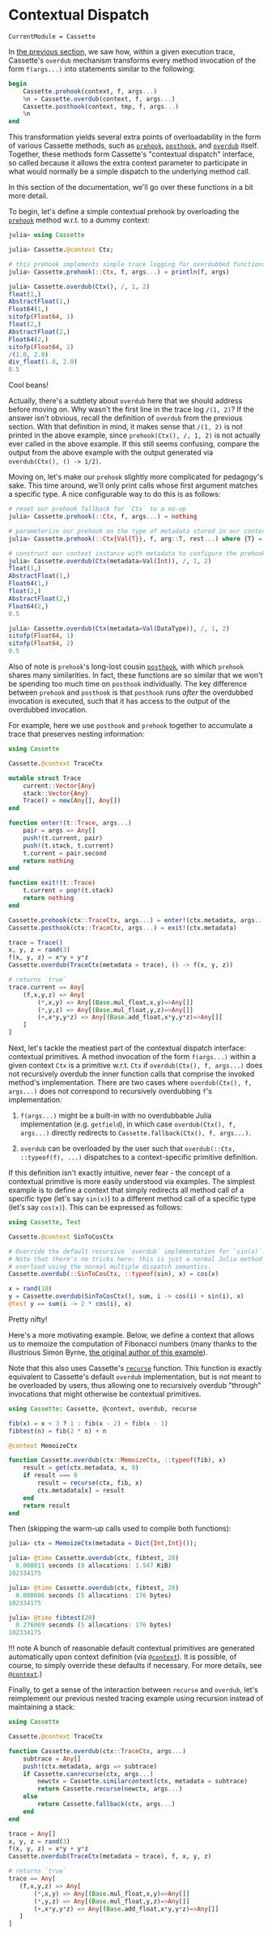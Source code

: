 # Contextual Dispatch

```@meta
CurrentModule = Cassette
```

In [the previous section](overdub.md), we saw how, within a given execution
trace, Cassette's `overdub` mechanism transforms every method invocation of the
form `f(args...)` into statements similar to the following:

```julia
begin
    Cassette.prehook(context, f, args...)
    %n = Cassette.overdub(context, f, args...)
    Cassette.posthook(context, tmp, f, args...)
    %n
end
```

This transformation yields several extra points of overloadability in the form of various
Cassette methods, such as [`prehook`](@ref), [`posthook`](@ref), and [`overdub`](@ref) itself.
Together, these methods form Cassette's "contextual dispatch" interface, so called because it
allows the extra context parameter to participate in what would normally be a simple dispatch
to the underlying method call.

In this section of the documentation, we'll go over these functions in a bit more detail.

To begin, let's define a simple contextual prehook by overloading the [`prehook`](@ref)
method w.r.t. to a dummy context:

```julia
julia> using Cassette

julia> Cassette.@context Ctx;

# this prehook implements simple trace logging for overdubbed functions
julia> Cassette.prehook(::Ctx, f, args...) = println(f, args)

julia> Cassette.overdub(Ctx(), /, 1, 2)
float(1,)
AbstractFloat(1,)
Float64(1,)
sitofp(Float64, 1)
float(2,)
AbstractFloat(2,)
Float64(2,)
sitofp(Float64, 2)
/(1.0, 2.0)
div_float(1.0, 2.0)
0.5
```

Cool beans!

Actually, there's a subtlety about `overdub` here that we should address before
moving on. Why wasn't the first line in the trace log `/(1, 2)`? If the answer
isn't obvious, recall the definition of `overdub` from the previous section. With
that definition in mind, it makes sense that `/(1, 2)` is not printed in the
above example, since `prehook(Ctx(), /, 1, 2)` is not actually ever called in
the above example. If this still seems confusing, compare the output from the
above example with the output generated via `overdub(Ctx(), () -> 1/2)`.

Moving on, let's make our `prehook` slightly more complicated for pedagogy's sake.
This time around, we'll only print calls whose first argument matches a
specific type. A nice configurable way to do this is as follows:

```julia
# reset our prehook fallback for `Ctx` to a no-op
julia> Cassette.prehook(::Ctx, f, args...) = nothing

# parameterize our prehook on the type of metadata stored in our context instance
julia> Cassette.prehook(::Ctx{Val{T}}, f, arg::T, rest...) where {T} = println(f, (arg, rest...))

# construct our context instance with metadata to configure the prehook
julia> Cassette.overdub(Ctx(metadata=Val(Int)), /, 1, 2)
float(1,)
AbstractFloat(1,)
Float64(1,)
float(2,)
AbstractFloat(2,)
Float64(2,)
0.5

julia> Cassette.overdub(Ctx(metadata=Val(DataType)), /, 1, 2)
sitofp(Float64, 1)
sitofp(Float64, 2)
0.5
```

Also of note is `prehook`'s long-lost cousin [`posthook`](@ref), with which `prehook` shares
many similarities. In fact, these functions are so similar that we won't be spending too much
time on `posthook` individually. The key difference between `prehook` and `posthook` is that
`posthook` runs *after* the overdubbed invocation is executed, such that it has access to the
output of the overdubbed invocation.

For example, here we use `posthook` and `prehook` together to accumulate a trace that
preserves nesting information:

```julia
using Cassette

Cassette.@context TraceCtx

mutable struct Trace
    current::Vector{Any}
    stack::Vector{Any}
    Trace() = new(Any[], Any[])
end

function enter!(t::Trace, args...)
    pair = args => Any[]
    push!(t.current, pair)
    push!(t.stack, t.current)
    t.current = pair.second
    return nothing
end

function exit!(t::Trace)
    t.current = pop!(t.stack)
    return nothing
end

Cassette.prehook(ctx::TraceCtx, args...) = enter!(ctx.metadata, args...)
Cassette.posthook(ctx::TraceCtx, args...) = exit!(ctx.metadata)

trace = Trace()
x, y, z = rand(3)
f(x, y, z) = x*y + y*z
Cassette.overdub(TraceCtx(metadata = trace), () -> f(x, y, z))

# returns `true`
trace.current == Any[
    (f,x,y,z) => Any[
        (*,x,y) => Any[(Base.mul_float,x,y)=>Any[]]
        (*,y,z) => Any[(Base.mul_float,y,z)=>Any[]]
        (+,x*y,y*z) => Any[(Base.add_float,x*y,y*z)=>Any[]]
    ]
]
```

Next, let's tackle the meatiest part of the contextual dispatch interface: contextual
primitives. A method invocation of the form `f(args...)` within a given context `Ctx`
is a primitive w.r.t. `Ctx` if `overdub(Ctx(), f, args...)` does not recursively
overdub the inner function calls that comprise the invoked method's implementation.
There are two cases where `overdub(Ctx(), f, args...)` does not correspond to
recursively overdubbing `f`'s implementation:

1. `f(args...)` might be a built-in with no overdubbable Julia implementation
(e.g. `getfield`), in which case `overdub(Ctx(), f, args...)` directly redirects
to `Cassette.fallback(Ctx(), f, args...)`.

2. `overdub` can be overloaded by the user such that `overdub(::Ctx, ::typeof(f), ...)` dispatches to a context-specific primitive definition.

If this definition isn't exactly intuitive, never fear - the concept of a
contextual primitive is more easily understood via examples. The simplest
example is to define a context that simply redirects all method call of a
specific type (let's say `sin(x)`) to a different method call of a specific
type (let's say `cos(x)`). This can be expressed as follows:

```julia
using Cassette, Test

Cassette.@context SinToCosCtx

# Override the default recursive `overdub` implementation for `sin(x)`.
# Note that there's no tricks here; this is just a normal Julia method
# overload using the normal multiple dispatch semantics.
Cassette.overdub(::SinToCosCtx, ::typeof(sin), x) = cos(x)

x = rand(10)
y = Cassette.overdub(SinToCosCtx(), sum, i -> cos(i) + sin(i), x)
@test y == sum(i -> 2 * cos(i), x)
```

Pretty nifty!

Here's a more motivating example. Below, we define a context that allows us to
memoize the computation of Fibonacci numbers (many thanks to the illustrious
Simon Byrne, [the original author of this example](https://stackoverflow.com/questions/52050262/how-to-do-memoization-or-memoisation-in-julia-1-0/52062639#52062639)).

Note that this also uses Cassette's [`recurse`](@ref) function. This function is
exactly equivalent to Cassette's default `overdub` implementation, but is not
meant to be overloaded by users, thus allowing one to recursively overdub
"through" invocations that might otherwise be contextual primitives.

```julia
using Cassette: Cassette, @context, overdub, recurse

fib(x) = x < 3 ? 1 : fib(x - 2) + fib(x - 1)
fibtest(n) = fib(2 * n) + n

@context MemoizeCtx

function Cassette.overdub(ctx::MemoizeCtx, ::typeof(fib), x)
    result = get(ctx.metadata, x, 0)
    if result === 0
        result = recurse(ctx, fib, x)
        ctx.metadata[x] = result
    end
    return result
end
```

Then (skipping the warm-up calls used to compile both functions):

```julia
julia> ctx = MemoizeCtx(metadata = Dict{Int,Int}());

julia> @time Cassette.overdub(ctx, fibtest, 20)
  0.000011 seconds (8 allocations: 1.547 KiB)
102334175

julia> @time Cassette.overdub(ctx, fibtest, 20)
  0.000006 seconds (5 allocations: 176 bytes)
102334175

julia> @time fibtest(20)
  0.276069 seconds (5 allocations: 176 bytes)
102334175
```

!!! note
    A bunch of reasonable default contextual primitives are generated automatically
    upon context definition (via [`@context`](@ref)). It is possible, of course, to
    simply override these defaults if necessary. For more details, see [`@context`](@ref).)

Finally, to get a sense of the interaction between `recurse` and `overdub`, let's
reimplement our previous nested tracing example using recursion instead of maintaining
a stack:

```julia
using Cassette

Cassette.@context TraceCtx

function Cassette.overdub(ctx::TraceCtx, args...)
    subtrace = Any[]
    push!(ctx.metadata, args => subtrace)
    if Cassette.canrecurse(ctx, args...)
        newctx = Cassette.similarcontext(ctx, metadata = subtrace)
        return Cassette.recurse(newctx, args...)
    else
        return Cassette.fallback(ctx, args...)
    end
end

trace = Any[]
x, y, z = rand(3)
f(x, y, z) = x*y + y*z
Cassette.overdub(TraceCtx(metadata = trace), f, x, y, z)

# returns `true`
trace == Any[
   (f,x,y,z) => Any[
       (*,x,y) => Any[(Base.mul_float,x,y)=>Any[]]
       (*,y,z) => Any[(Base.mul_float,y,z)=>Any[]]
       (+,x*y,y*z) => Any[(Base.add_float,x*y,y*z)=>Any[]]
   ]
]
```
